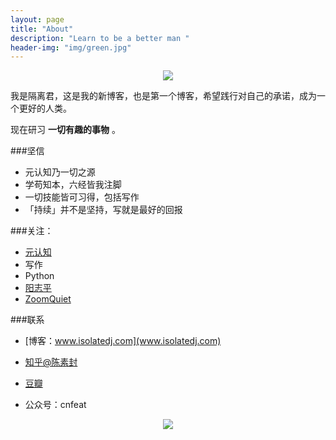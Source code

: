 ```yaml
---
layout: page
title: "About"
description: "Learn to be a better man "
header-img: "img/green.jpg"
---
```



<center>
    <p><img src="http://7xlfkx.com1.z0.glb.clouddn.com/white2.jpg" align="center"></p>
</center>

我是隔离君，这是我的新博客，也是第一个博客，希望践行对自己的承诺，成为一个更好的人类。

现在研习 **一切有趣的事物** 。

###坚信


- 元认知乃一切之源
- 学苟知本，六经皆我注脚 
- 一切技能皆可习得，包括写作
- 「持续」并不是坚持，写就是最好的回报


###关注：


- [元认知](http://www.mesule.com/)
- 写作
- Python
- [阳志平](http://www.yangzhiping.com/)
- [ZoomQuiet](http://blog.zoomquiet.io/)



###联系

- [博客：www.isolatedj.com](www.isolatedj.com)

- [知乎@陈素封](http://www.zhihu.com/people/Feat)

- [豆瓣](http://www.douban.com/people/pch1991/)

- 公众号：cnfeat


<center>
    <p><img src="http://i173.photobucket.com/albums/w63/cnfeat/2015-08-29-2_zpsqj7po8eo.png" align="center"></p>
</center>






